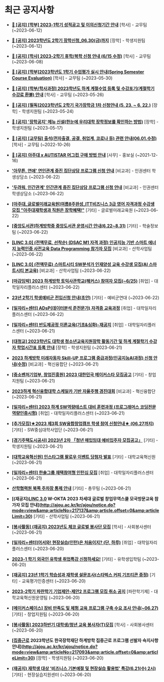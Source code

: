 # 최근 공지사항

* **[📌 [공지] [학부] 2023-1학기 성적공고 및 이의신청기간 안내](http://ajou.ac.kr/kr/ajou/notice.do?mode=view&amp;articleNo=215750&amp;article.offset=0&amp;articleLimit=30)**
 [학사] - 교무팀 (~2023-06-12)

* **[📌 [공지] 2023학년도 2학기 장학신청_06.30(금)까지](http://ajou.ac.kr/kr/ajou/notice.do?mode=view&amp;articleNo=215687&amp;article.offset=0&amp;articleLimit=30)**
 [장학] - 학생지원팀 (~2023-06-12)

* **[📌 [공지] [학사] 2023-2학기 휴학/복학 신청 안내 (6/15 수정)](http://ajou.ac.kr/kr/ajou/notice.do?mode=view&amp;articleNo=215587&amp;article.offset=0&amp;articleLimit=30)**
 [학사] - 교무팀 (~2023-06-08)

* **[📌 [공지] [학부]2023학년도 1학기 수업평가 실시 안내(Spring Semester Course Evaluation)](http://ajou.ac.kr/kr/ajou/notice.do?mode=view&amp;articleNo=215232&amp;article.offset=0&amp;articleLimit=30)**
 [학사] - 교무팀 (~2023-05-30)

* **[📌 [공지] [학부/학사과정] 2023학년도 하계 계절수업 등록 및 수강포기(계절학기 수강료 환불) 안내](http://ajou.ac.kr/kr/ajou/notice.do?mode=view&amp;articleNo=215210&amp;article.offset=0&amp;articleLimit=30)**
 [학사] - 교무팀 (~2023-05-26)

* **[📌 [공지] [필독]2023학년도 2학기 국가장학금 1차 신청안내 (5. 23. ~ 6. 22.)](http://ajou.ac.kr/kr/ajou/notice.do?mode=view&amp;articleNo=215084&amp;article.offset=0&amp;articleLimit=30)**
 [장학] - 학생지원팀 (~2023-05-24)

* **[📌 [공지] &#x27;장학공지&#x27; 메뉴 신설(한눈에 우리대학 장학정보를 확인하는 방법)](http://ajou.ac.kr/kr/ajou/notice.do?mode=view&amp;articleNo=214764&amp;article.offset=0&amp;articleLimit=30)**
 [장학] - 학생지원팀 (~2023-05-17)

* **[📌 [공지] [교무팀] 출석(전자출결, 공결, 취업계, 코로나 등) 관련 안내(06.01.수정)](http://ajou.ac.kr/kr/ajou/notice.do?mode=view&amp;articleNo=205552&amp;article.offset=0&amp;articleLimit=30)**
 [학사] - 교무팀 (~2022-10-26)

* **[📌 [공지] 아주대 x AUTISTAR 머그컵 구매 방법 안내](http://ajou.ac.kr/kr/ajou/notice.do?mode=view&amp;articleNo=147976&amp;article.offset=0&amp;articleLimit=30)**
 [사무] - 홍보실 (~2021-12-16)

* **[&#x27;아무튼, 연애&#x27; 연인관계 증진 집단상담 프로그램 신청 안내](http://ajou.ac.kr/kr/ajou/notice.do?mode=view&amp;articleNo=217206&amp;article.offset=0&amp;articleLimit=30)**
 [비교과] - 인권센터 학생상담소 (~2023-06-22)

* **[&#x27;두려워, 인간관계&#x27; 인간관계 증진 집단상담 프로그램 신청 안내](http://ajou.ac.kr/kr/ajou/notice.do?mode=view&amp;articleNo=217205&amp;article.offset=0&amp;articleLimit=30)**
 [비교과] - 인권센터 학생상담소 (~2023-06-22)

* **[[아주대_글로벌미래교육원]여름8주완성_ITT비즈니스 3급 영어 자격과정 수강생 모집 &quot;아주대재학생과 직원은 장학혜택!&quot;](http://ajou.ac.kr/kr/ajou/notice.do?mode=view&amp;articleNo=217198&amp;article.offset=0&amp;articleLimit=30)**
 [기타] - 글로벌미래교육원 (~2023-06-22)

* **[[중앙도서관]하계방학중 중앙도서관 운영시간 안내(6.22~8.31)](http://ajou.ac.kr/kr/ajou/notice.do?mode=view&amp;articleNo=217194&amp;article.offset=0&amp;articleLimit=30)**
 [기타] - 학술정보팀 (~2023-06-22)

* **[[LINC 3.0] (전액무료, 선착순) (DSAC M1 자격 과정) 인공지능 기반 스마트 에너지 능력인증 사전교육 Data Programming 참가자 모집](http://ajou.ac.kr/kr/ajou/notice.do?mode=view&amp;articleNo=217192&amp;article.offset=0&amp;articleLimit=30)**
 [비교과] - 산학사업팀 (~2023-06-22)

* **[[LINC 3.0] (전액무료) 스마트시티 SW분석가 인재양성 교육 수강생 모집(AI 스마트시티 본교육)](http://ajou.ac.kr/kr/ajou/notice.do?mode=view&amp;articleNo=217191&amp;article.offset=0&amp;articleLimit=30)**
 [비교과] - 산학사업팀 (~2023-06-22)

* **[[마감임박] 2023 하계방학 토익사관학교(해커스) 참여자 모집(~6/25)](http://ajou.ac.kr/kr/ajou/notice.do?mode=view&amp;articleNo=217188&amp;article.offset=0&amp;articleLimit=30)**
 [취업] - 대학일자리플러스센터 (~2023-06-22)

* **[23년 2학기 학생예비군 전입신청 안내(초안)](http://ajou.ac.kr/kr/ajou/notice.do?mode=view&amp;articleNo=217186&amp;article.offset=0&amp;articleLimit=30)**
 [기타] - 예비군연대 (~2023-06-22)

* **[[일자리+센터] ADsP(데이터분석 준전문가) 자격증 교육과정](http://ajou.ac.kr/kr/ajou/notice.do?mode=view&amp;articleNo=217184&amp;article.offset=0&amp;articleLimit=30)**
 [취업] - 대학일자리플러스센터 (~2023-06-22)

* **[[일자리+센터] 반도체공정 이론교육(기초&amp;심화)-재공지](http://ajou.ac.kr/kr/ajou/notice.do?mode=view&amp;articleNo=217168&amp;article.offset=0&amp;articleLimit=30)**
 [취업] - 대학일자리플러스센터 (~2023-06-21)

* **[[대청교] 2023학년도 대학생 청소년교육지원장학 활동기간 및 하계 계절학기 수강자 학업시간표 등록 안내](http://ajou.ac.kr/kr/ajou/notice.do?mode=view&amp;articleNo=217165&amp;article.offset=0&amp;articleLimit=30)**
 [장학] - 학생지원팀 (~2023-06-21)

* **[2023 하계방학 미래자동차 Skill-UP 프로그램 중급과정(인공지능AI과정) 신청 안내(수정)](http://ajou.ac.kr/kr/ajou/notice.do?mode=view&amp;articleNo=217163&amp;article.offset=0&amp;articleLimit=30)**
 [비교과] - 혁신융합단 (~2023-06-21)

* **[[중소벤처기업부, 창업진흥원] 2023 대한민국 메이커스타 모집공고](http://ajou.ac.kr/kr/ajou/notice.do?mode=view&amp;articleNo=217161&amp;article.offset=0&amp;articleLimit=30)**
 [기타] - 창업지원팀 (~2023-06-21)

* **[2023하계 혁신융합대학 스케일카 기반 자율주행 경진대회](http://ajou.ac.kr/kr/ajou/notice.do?mode=view&amp;articleNo=217159&amp;article.offset=0&amp;articleLimit=30)**
 [비교과] - 혁신융합단 (~2023-06-21)

* **[[일자리+센터] 2023 하계 SW역량테스트 대비 훈련과정 (프로그래머스 코딩전문역량인증시험)](http://ajou.ac.kr/kr/ajou/notice.do?mode=view&amp;articleNo=217158&amp;article.offset=0&amp;articleLimit=30)**
 [취업] - 대학일자리플러스센터 (~2023-06-21)

* **[[추가모집]★2023 제3회 SW융합창업캠프 학생 참여 신청안내★ (06.27까지)](http://ajou.ac.kr/kr/ajou/notice.do?mode=view&amp;articleNo=217156&amp;article.offset=0&amp;articleLimit=30)**
 [기타] - SW중심대학사업단 (~2023-06-21)

* **[[경기주택도시공사] 2023년 2차 「청년 매입임대 예비입주자 모집공고」](http://ajou.ac.kr/kr/ajou/notice.do?mode=view&amp;articleNo=217155&amp;article.offset=0&amp;articleLimit=30)**
 [기타] - 학생지원팀 (~2023-06-21)

* **[[대학교육혁신원] 인스타그램 팔로우 이벤트 당첨자 발표](http://ajou.ac.kr/kr/ajou/notice.do?mode=view&amp;articleNo=217147&amp;article.offset=0&amp;articleLimit=30)**
 [기타] - 대학교육혁신원 (~2023-06-21)

* **[[일자리+센터] 한솔그룹 재택참여형 인턴십 모집](http://ajou.ac.kr/kr/ajou/notice.do?mode=view&amp;articleNo=217146&amp;article.offset=0&amp;articleLimit=30)**
 [취업] - 대학일자리플러스센터 (~2023-06-21)

* **[산학협력원 북쪽 주차장 통제 안내](http://ajou.ac.kr/kr/ajou/notice.do?mode=view&amp;articleNo=217138&amp;article.offset=0&amp;articleLimit=30)**
 [기타] - 총무팀 (~2023-06-21)

* **[(재공지)[LINC 3.0](전액무료) W-OKTA 2023 차세대 글로벌 창업무역스쿨 모국방문교육 참가자 모집 안내](http://ajou.ac.kr/kr/ajou/notice.do?mode=view&amp;articleNo=217137&amp;article.offset=0&amp;articleLimit=30)**
 [기타] - 산학사업팀 (~2023-06-21)

* **[[봉사활동] (재공지) 2023년도 체코 글로벌 봉사단 모집](http://ajou.ac.kr/kr/ajou/notice.do?mode=view&amp;articleNo=217131&amp;article.offset=0&amp;articleLimit=30)**
 [학사] - 사회봉사센터 (~2023-06-21)

* **[[일자리+센터]어서와! 현장실습(인턴)은 처음이지? (단, 하루)](http://ajou.ac.kr/kr/ajou/notice.do?mode=view&amp;articleNo=217129&amp;article.offset=0&amp;articleLimit=30)**
 [취업] - 대학일자리플러스센터 (~2023-06-20)

* **[2023-1 학기 외국인 유학생 취업특강 신청하세요!](http://ajou.ac.kr/kr/ajou/notice.do?mode=view&amp;articleNo=217127&amp;article.offset=0&amp;articleLimit=30)**
 [기타] - 유학생입학팀 (~2023-06-20)

* **[[재공지] 23년 1학기 학습성과 재학생 설문조사(스타벅스 커피 기프티콘 증정)](http://ajou.ac.kr/kr/ajou/notice.do?mode=view&amp;articleNo=217112&amp;article.offset=0&amp;articleLimit=30)**
 [기타] - 교육평가인증센터 (~2023-06-20)

* **[2023-2학기 파란학기 기업제안-제안2 프로그램 모집 취소 공지](http://ajou.ac.kr/kr/ajou/notice.do?mode=view&amp;articleNo=217103&amp;article.offset=0&amp;articleLimit=30)**
 [파란학기제] - 대학교육혁신원운영팀 (~2023-06-20)

* **[[메이커스페이스] 장비 만족도 및 체험 교육 프로그램 구축 수요 조사 안내(~06.27)](http://ajou.ac.kr/kr/ajou/notice.do?mode=view&amp;articleNo=217101&amp;article.offset=0&amp;articleLimit=30)**
 [기타] - 창업지원팀 (~2023-06-20)

* **[[봉사활동] 2023하반기 대학생/청년 교육 봉사자(T)모집](http://ajou.ac.kr/kr/ajou/notice.do?mode=view&amp;articleNo=217095&amp;article.offset=0&amp;articleLimit=30)**
 [학사] - 사회봉사센터 (~2023-06-20)

* **[[집중근로](필독) 2023학년도 한국장학재단 하계방학 집중근로 프로그램 선발자 숙지사항 안내](http://ajou.ac.kr/kr/ajou/notice.do?mode=view&amp;articleNo=217093&amp;article.offset=0&amp;articleLimit=30)**
 [장학] - 학생지원팀 (~2023-06-20)

* **[(재공지) 재학생 대상 &#x27;비즈니스 기본예절 및 현장실습 활용법&#x27; 특강(6.21(수) 2시)](http://ajou.ac.kr/kr/ajou/notice.do?mode=view&amp;articleNo=217091&amp;article.offset=0&amp;articleLimit=30)**
 [기타] - 현장실습지원센터 (~2023-06-20)
